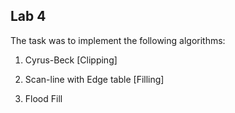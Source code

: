 ## Lab 4
The task was to implement the following algorithms:

1. Cyrus-Beck [Clipping]

2. Scan-line with Edge table [Filling]

3. Flood Fill
